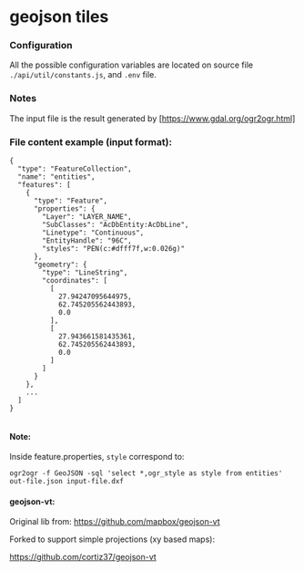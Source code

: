 # geojson tiles

### Configuration
All the possible configuration variables are located on source file `./api/util/constants.js`, and `.env` file.

### Notes

The input file is the result generated by [https://www.gdal.org/ogr2ogr.html]

### File content example (input format):

~~~
{
  "type": "FeatureCollection",
  "name": "entities",
  "features": [
    {
      "type": "Feature",
      "properties": {
        "Layer": "LAYER_NAME",
        "SubClasses": "AcDbEntity:AcDbLine",
        "Linetype": "Continuous",
        "EntityHandle": "96C",
        "styles": "PEN(c:#dfff7f,w:0.026g)"
      },
      "geometry": {
        "type": "LineString",
        "coordinates": [
          [
            27.94247095644975,
            62.745205562443893,
            0.0
          ],
          [
            27.943661581435361,
            62.745205562443893,
            0.0
          ]
        ]
      }
    },
    ...
  ]
}
  
~~~

#### Note: 

Inside feature.properties, `style` correspond to:

``ogr2ogr -f GeoJSON -sql 'select *,ogr_style as style from entities' out-file.json input-file.dxf``

#### geojson-vt:

Original lib from: https://github.com/mapbox/geojson-vt

Forked to support simple projections (xy based maps):

https://github.com/cortiz37/geojson-vt
